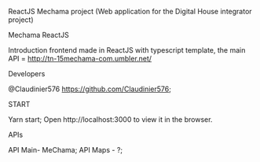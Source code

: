ReactJS Mechama project (Web application for the Digital House integrator project)


Mechama ReactJS

Introduction
frontend made in ReactJS with typescript template, the main API = http://tn-15mechama-com.umbler.net/

Developers

@Claudinier576 https://github.com/Claudinier576;


START 

Yarn start;
Open http://localhost:3000 to view it in the browser.



APIs 

API Main- MeChama;
API Maps - ?;

